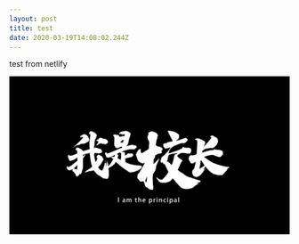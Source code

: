 ```yaml
---
layout: post
title: test
date: 2020-03-19T14:08:02.244Z
---
```

test from netlify

![](/assets/uploads/1f189dfe3a2a416f9d54d7c5df5ba0df-00005.jpg)